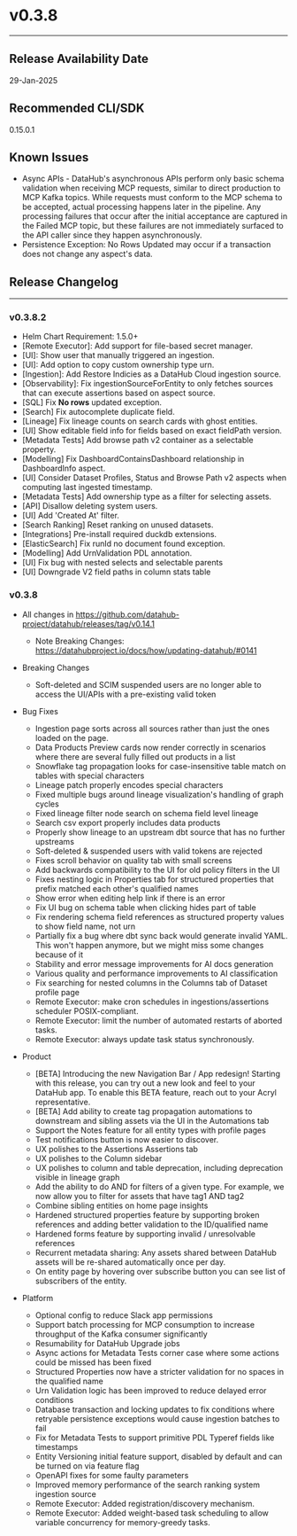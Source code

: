 # v0.3.8

---

## Release Availability Date

29-Jan-2025

## Recommended CLI/SDK

0.15.0.1

## Known Issues

- Async APIs - DataHub's asynchronous APIs perform only basic schema validation when receiving MCP requests, similar to direct production to MCP Kafka topics. While requests must conform to the MCP schema to be accepted, actual processing happens later in the pipeline. Any processing failures that occur after the initial acceptance are captured in the Failed MCP topic, but these failures are not immediately surfaced to the API caller since they happen asynchronously.
- Persistence Exception: No Rows Updated may occur if a transaction does not change any aspect's data.

## Release Changelog

---

### v0.3.8.2

- Helm Chart Requirement: 1.5.0+
- [Remote Executor]: Add support for file-based secret manager.
- [UI]: Show user that manually triggered an ingestion.
- [UI]: Add option to copy custom ownership type urn.
- [Ingestion]: Add Restore Indicies as a DataHub Cloud ingestion source.
- [Observability]: Fix ingestionSourceForEntity to only fetches sources that can execute assertions based on aspect source.
- [SQL] Fix **No rows** updated exception.
- [Search] Fix autocomplete duplicate field.
- [Lineage] Fix lineage counts on search cards with ghost entities.
- [UI] Show editable field info for fields based on exact fieldPath version.
- [Metadata Tests] Add browse path v2 container as a selectable property.
- [Modelling] Fix DashboardContainsDashboard relationship in DashboardInfo aspect.
- [UI] Consider Dataset Profiles, Status and Browse Path v2 aspects when computing last ingested timestamp.
- [Metadata Tests] Add ownership type as a filter for selecting assets.
- [API] Disallow deleting system users.
- [UI] Add 'Created At' filter.
- [Search Ranking] Reset ranking on unused datasets.
- [Integrations] Pre-install required duckdb extensions.
- [ElasticSearch] Fix runId no document found exception.
- [Modelling] Add UrnValidation PDL annotation.
- [UI] Fix bug with nested selects and selectable parents
- [UI] Downgrade V2 field paths in column stats table

### v0.3.8

- All changes in https://github.com/datahub-project/datahub/releases/tag/v0.14.1

  - Note Breaking Changes: https://datahubproject.io/docs/how/updating-datahub/#0141

- Breaking Changes

  - Soft-deleted and SCIM suspended users are no longer able to access the UI/APIs with a pre-existing valid token

- Bug Fixes

  - Ingestion page sorts across all sources rather than just the ones loaded on the page.
  - Data Products Preview cards now render correctly in scenarios where there are several fully filled out products in a list
  - Snowflake tag propagation looks for case-insensitive table match on tables with special characters
  - Lineage patch properly encodes special characters
  - Fixed multiple bugs around lineage visualization's handling of graph cycles
  - Fixed lineage filter node search on schema field level lineage
  - Search csv export properly includes data products
  - Properly show lineage to an upstream dbt source that has no further upstreams
  - Soft-deleted & suspended users with valid tokens are rejected
  - Fixes scroll behavior on quality tab with small screens
  - Add backwards compatibility to the UI for old policy filters in the UI
  - Fixes nesting logic in Properties tab for structured properties that prefix matched each other's qualified names
  - Show error when editing help link if there is an error
  - Fix UI bug on schema table when clicking hides part of table
  - Fix rendering schema field references as structured property values to show field name, not urn
  - Partially fix a bug where dbt sync back would generate invalid YAML. This won't happen anymore, but we might miss some changes because of it
  - Stability and error message improvements for AI docs generation
  - Various quality and performance improvements to AI classification
  - Fix searching for nested columns in the Columns tab of Dataset profile page
  - Remote Executor: make cron schedules in ingestions/assertions scheduler POSIX-compliant.
  - Remote Executor: limit the number of automated restarts of aborted tasks.
  - Remote Executor: always update task status synchronously.

- Product

  - [BETA] Introducing the new Navigation Bar / App redesign! Starting with this release, you can try out a new look and feel to your DataHub app. To enable this BETA feature, reach out to your Acryl representative.
  - [BETA] Add ability to create tag propagation automations to downstream and sibling assets via the UI in the Automations tab
  - Support the Notes feature for all entity types with profile pages
  - Test notifications button is now easier to discover.
  - UX polishes to the Assertions Assertions tab
  - UX polishes to the Column sidebar
  - UX polishes to column and table deprecation, including deprecation visible in lineage graph
  - Add the ability to do AND for filters of a given type. For example, we now allow you to filter for assets that have tag1 AND tag2
  - Combine sibling entities on home page insights
  - Hardened structured properties feature by supporting broken references and adding better validation to the ID/qualified name
  - Hardened forms feature by supporting invalid / unresolvable references
  - Recurrent metadata sharing: Any assets shared between DataHub assets will be re-shared automatically once per day.
  - On entity page by hovering over subscribe button you can see list of subscribers of the entity.

- Platform
  - Optional config to reduce Slack app permissions
  - Support batch processing for MCP consumption to increase throughput of the Kafka consumer significantly
  - Resumability for DataHub Upgrade jobs
  - Async actions for Metadata Tests corner case where some actions could be missed has been fixed
  - Structured Properties now have a stricter validation for no spaces in the qualified name
  - Urn Validation logic has been improved to reduce delayed error conditions
  - Database transaction and locking updates to fix conditions where retryable persistence exceptions would cause ingestion batches to fail
  - Fix for Metadata Tests to support primitive PDL Typeref fields like timestamps
  - Entity Versioning initial feature support, disabled by default and can be turned on via feature flag
  - OpenAPI fixes for some faulty parameters
  - Improved memory performance of the search ranking system ingestion source
  - Remote Executor: Added registration/discovery mechanism.
  - Remote Executor: Added weight-based task scheduling to allow variable concurrency for memory-greedy tasks.

